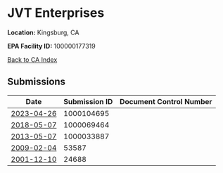 # JVT Enterprises

**Location:** Kingsburg, CA

**EPA Facility ID:** 100000177319

[Back to CA Index](../../index.md)

## Submissions

| Date | Submission ID | Document Control Number |
|------|--------------|-------------------------|
| [2023-04-26](submissions/1000104695.md) | 1000104695 |  |
| [2018-05-07](submissions/1000069464.md) | 1000069464 |  |
| [2013-05-07](submissions/1000033887.md) | 1000033887 |  |
| [2009-02-04](submissions/53587.md) | 53587 |  |
| [2001-12-10](submissions/24688.md) | 24688 |  |

